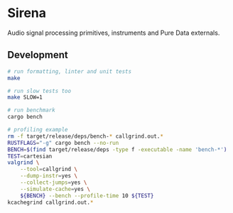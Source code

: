 # Sirena

Audio signal processing primitives, instruments and Pure Data externals.

## Development

``` sh
# run formatting, linter and unit tests
make

# run slow tests too
make SLOW=1

# run benchmark
cargo bench

# profiling example
rm -f target/release/deps/bench-* callgrind.out.*
RUSTFLAGS="-g" cargo bench --no-run
BENCH=$(find target/release/deps -type f -executable -name 'bench-*')
TEST=cartesian
valgrind \
    --tool=callgrind \
    --dump-instr=yes \
    --collect-jumps=yes \
    --simulate-cache=yes \
    ${BENCH} --bench --profile-time 10 ${TEST}
kcachegrind callgrind.out.*
```

